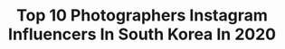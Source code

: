 ---
title: Top 10 Photographers Instagram Influencers In South Korea In 2020
description: >-
  Find top photographers Instagram influencers in South Korea in 2020. Most popular hashtags: #ukproduction # #directed #35mm.
platform: Instagram
profiles:
  - username: "sangmi_an_"
    fullname: >-
      Sangmi An
    location: "South Korea"
    followers: 10356
    engagement: 570
    commentsToLikes: 0.011233
    avatar: "https://scontent-lhr8-1.cdninstagram.com/v/t51.2885-19/11875548_740045386125649_8049544_a.jpg?_nc_ht=scontent-lhr8-1.cdninstagram.com&_nc_ohc=aY1WhjwXv6UAX-fz634&oh=379deb5a9f7596959789075ddd171a8f&oe=5EBB642D"
    verified: false
    hashtags: "#chloe, #avenuelmagazine"
  - username: "hbnam"
    fullname: >-
      Nam
    location: "South Korea"
    followers: 30792
    engagement: 190
    commentsToLikes: 0.006537
    avatar: "https://scontent-ams4-1.cdninstagram.com/v/t51.2885-19/s320x320/49579488_310095806288154_3664305439400525824_n.jpg?_nc_ht=scontent-ams4-1.cdninstagram.com&_nc_ohc=8zeMsS7zu8QAX93J8sj&oh=f27bf2b5c54325d61508b52c04f8b850&oe=5EB3EB1C"
    verified: false
    hashtags: "#seoul"
  - username: "i_snap_u"
    fullname: >-
      아이스냅유(스냅)
    location: "South Korea"
    followers: 59509
    engagement: 854
    commentsToLikes: 0.023860
    avatar: "https://scontent-lhr8-1.cdninstagram.com/v/t51.2885-19/s320x320/58694291_2305894603032492_5861010881491501056_n.jpg?_nc_ht=scontent-lhr8-1.cdninstagram.com&_nc_ohc=N3xTU2V2C58AX8TgHVH&oh=1c25fde59ea9b5731bc328c50fbd5a1e&oe=5EBC2A1F"
    verified: false
    hashtags: ""
  - username: "yoon6photo"
    fullname: >-
      Yoon6photo | Balletphotography
    location: "South Korea"
    followers: 22493
    engagement: 967
    commentsToLikes: 0.018302
    avatar: "https://scontent-lhr8-1.cdninstagram.com/v/t51.2885-19/s320x320/79737954_1644101655732321_1663789499185889280_n.jpg?_nc_ht=scontent-lhr8-1.cdninstagram.com&_nc_ohc=Iu6ZAmzMPeYAX890XLr&oh=303484a10728de55c32c21f509809463&oe=5EB96CD3"
    verified: false
    hashtags: "#bloom, #sangeunlee, #yoon6photo"
  - username: "s.napdog"
    fullname: >-
      냅독
    location: "South Korea"
    followers: 45276
    engagement: 772
    commentsToLikes: 0.011088
    avatar: "https://scontent-ams4-1.cdninstagram.com/v/t51.2885-19/s320x320/83881807_248190986166701_3788362155246485504_n.jpg?_nc_ht=scontent-ams4-1.cdninstagram.com&_nc_ohc=xLPZnR4q9KYAX87h7yS&oh=dbf132ef6046c0084fdad40ce51f6d1c&oe=5EB9ADDB"
    verified: false
    hashtags: ""
  - username: "przemyslawkrompiec"
    fullname: >-
      Przem | Polche | 프셰므스와브 | 폴최
    location: "South Korea"
    followers: 26203
    engagement: 289
    commentsToLikes: 0.046196
    avatar: "https://scontent-lhr8-1.cdninstagram.com/v/t51.2885-19/s320x320/53416965_2188450994740926_619648984926912512_n.jpg?_nc_ht=scontent-lhr8-1.cdninstagram.com&_nc_ohc=Wpib7o4VREwAX_9HSq4&oh=cf2634801b4f447c9d361db81a5855f5&oe=5EBAA31B"
    verified: false
    hashtags: "#mymomsays, #seoul, #polche, #bijongsang"
  - username: "ukproduction"
    fullname: >-
      UKproduction
    location: "South Korea"
    followers: 27139
    engagement: 474
    commentsToLikes: 0.020450
    avatar: "https://scontent-lhr8-1.cdninstagram.com/v/t51.2885-19/s320x320/83043137_166622911337846_8751322991784099840_n.jpg?_nc_ht=scontent-lhr8-1.cdninstagram.com&_nc_ohc=rMhbjXXzinMAX9IHU4R&oh=d984f839a9beac468ba90b05b6f03369&oe=5EBA3339"
    verified: false
    hashtags: "#ukpd, #dancecover, #volvos60, #lighting"
  - username: "yvessochi"
    fullname: >-
      YVES SOCHI
    location: "South Korea"
    followers: 3238
    engagement: 8467
    commentsToLikes: 0.015700
    avatar: "https://scontent-lhr8-1.cdninstagram.com/v/t51.2885-19/s320x320/65142087_342370809774739_5072568848608133120_n.jpg?_nc_ht=scontent-lhr8-1.cdninstagram.com&_nc_ohc=Gyl-GjOXu70AX_9MhgS&oh=b569b6b93f63e2f9cb7c851d0d937bda&oe=5EBCC3D6"
    verified: false
    hashtags: ""
  - username: "22bbni"
    fullname: >-
      유정 (Ari, Photographer)
    location: "South Korea"
    followers: 9479
    engagement: 687
    commentsToLikes: 0.029927
    avatar: "https://scontent-ams4-1.cdninstagram.com/v/t51.2885-19/s320x320/71189066_2675554199178505_8075749993610215424_n.jpg?_nc_ht=scontent-ams4-1.cdninstagram.com&_nc_ohc=tYYVk0-mvtkAX_wonN5&oh=c4cc1a6be19e6026d503fe27be1ec168&oe=5EBBBD50"
    verified: false
    hashtags: "#bali, #balitravel"
  - username: "vinnywindhorn"
    fullname: >-
      Vinny
    location: "South Korea"
    followers: 38241
    engagement: 399
    commentsToLikes: 0.011483
    avatar: "https://scontent-ams4-1.cdninstagram.com/v/t51.2885-19/s320x320/83524951_1343995209127872_8775809785749569536_n.jpg?_nc_ht=scontent-ams4-1.cdninstagram.com&_nc_ohc=KlHx5KYdfzAAX_LjPeu&oh=a6c0f5a40ecde50b0fac6f3645b128d0&oe=5EB22613"
    verified: false
    hashtags: "#staybrokeshootfilm, #apricotmagazine, #lomography800, #35mm"
---